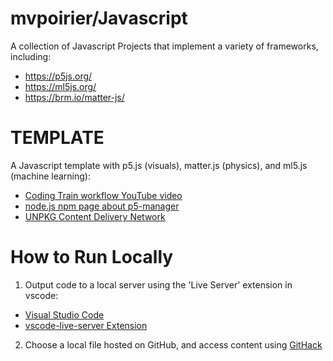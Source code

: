 # mvpoirier/Javascript
 A collection of Javascript Projects that implement a variety of frameworks, including:
 - <https://p5js.org/>
 - <https://ml5js.org/>
 - <https://brm.io/matter-js/>
 
# TEMPLATE
A Javascript template with p5.js (visuals), matter.js (physics), and ml5.js (machine learning):
- [Coding Train workflow YouTube video](https://www.youtube.com/watch?v=HZ4D3wDRaec)
- [node.js npm page about p5-manager](https://www.npmjs.com/package/p5-manager)
- [UNPKG Content Delivery Network](https://unpkg.com/)

# How to Run Locally
1. Output code to a local server using the 'Live Server' extension in vscode:
- [Visual Studio Code](https://code.visualstudio.com/)  
- [vscode-live-server Extension](https://github.com/ritwickdey/vscode-live-server)
2. Choose a local file hosted on GitHub, and access content using [GitHack](https://raw.githack.com/)

